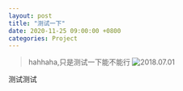 ```yaml
---
layout: post
title: "测试一下"
date: 2020-11-25 09:00:00 +0800
categories: Project
---
```


> hahhaha,只是测试一下能不能行
![2018.07.01](https://img.alicdn.com/imgextra/i4/14872765/O1CN01hoXjuc1WIPjCa4u4T_!!14872765.jpg)

<!--excerpt-->

测试测试
